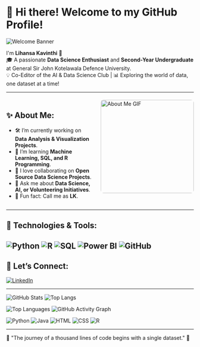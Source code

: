 # 👋 Hi there! Welcome to my GitHub Profile!  
![Welcome Banner](https://your-image-link-here.com/banner-image)


I'm **Lihansa Kavinthi** 🌟  
🎓 A passionate **Data Science Enthusiast** and **Second-Year Undergraduate** at General Sir John Kotelawala Defence University.  
💡 Co-Editor of the AI & Data Science Club | 📊 Exploring the world of data, one dataset at a time!

---

<div style="display: flex; align-items: flex-start; margin-top: 20px;">
  <!-- About Me Section -->
  <div style="flex: 1; margin-right: 20px;">
    <h2>✨ About Me:</h2>
    <ul>
      <li>🛠️ I’m currently working on <strong>Data Analysis & Visualization Projects</strong>.</li>
      <li>🌱 I’m learning <strong>Machine Learning, SQL, and R Programming</strong>.</li>
      <li>🤝 I love collaborating on <strong>Open Source Data Science Projects</strong>.</li>
      <li>💬 Ask me about <strong>Data Science, AI, or Volunteering Initiatives</strong>.</li>
      <li>🍁 Fun fact: Call me as <strong>LK</strong>.</li>
    </ul>
  </div>

  <!-- GIF Section -->
  <div style="flex-shrink: 0;">
    <img src="https://media1.giphy.com/media/v1.Y2lkPTc5MGI3NjExMjVqem54dWt1cTEwdWR0ZnUzbmwwM2I3bTl6azN0OHBmeDV6bHVobyZlcD12MV9pbnRlcm5hbF9naWZfYnlfaWQmY3Q9Zw/L1R1tvI9svkIWwpVYr/giphy.gif" alt="About Me GIF" style="width: 250px; height: auto; border-radius: 8px;" />
  </div>
</div>


---

## 🚀 Technologies & Tools:
![Python](https://img.shields.io/badge/Python-%233776AB.svg?style=for-the-badge&logo=python&logoColor=white)
![R](https://img.shields.io/badge/R-%23276DC3.svg?style=for-the-badge&logo=r&logoColor=white)
![SQL](https://img.shields.io/badge/SQL-%23CC2927.svg?style=for-the-badge&logo=microsoftsqlserver&logoColor=white)
![Power BI](https://img.shields.io/badge/PowerBI-%23F2C811.svg?style=for-the-badge&logo=powerbi&logoColor=black)
![GitHub](https://img.shields.io/badge/GitHub-%23181717.svg?style=for-the-badge&logo=github&logoColor=white)
---

## 🌟 Let’s Connect:
[![LinkedIn](https://img.shields.io/badge/LinkedIn-%230077B5.svg?style=for-the-badge&logo=linkedin&logoColor=white)](https://www.linkedin.com/in/lihansa-kavinthi-2932282b8/)


---

![GitHub Stats](https://github-readme-stats.vercel.app/api?username=Lihansa-Kavinthi&show_icons=true&theme=radical)
![Top Langs](https://github-readme-stats.vercel.app/api/top-langs/?username=Lihansa-Kavinthi&layout=compact&theme=radical)

![Top Languages](https://github-readme-stats.vercel.app/api/top-langs/?username=your-username&layout=compact)
![GitHub Activity Graph](https://activity-graph.herokuapp.com/graph?username=your-username&theme=github)

![Python](https://img.shields.io/badge/Python-3776AB?style=for-the-badge&logo=python&logoColor=white)
![Java](https://img.shields.io/badge/Java-007396?style=for-the-badge&logo=java&logoColor=white)
![HTML](https://img.shields.io/badge/HTML-E34F26?style=for-the-badge&logo=html5&logoColor=white)
![CSS](https://img.shields.io/badge/CSS-1572B6?style=for-the-badge&logo=css3&logoColor=white)
![R](https://img.shields.io/badge/R-276DC3?style=for-the-badge&logo=r&logoColor=white)


---

🌱 "The journey of a thousand lines of code begins with a single dataset." 🌱
